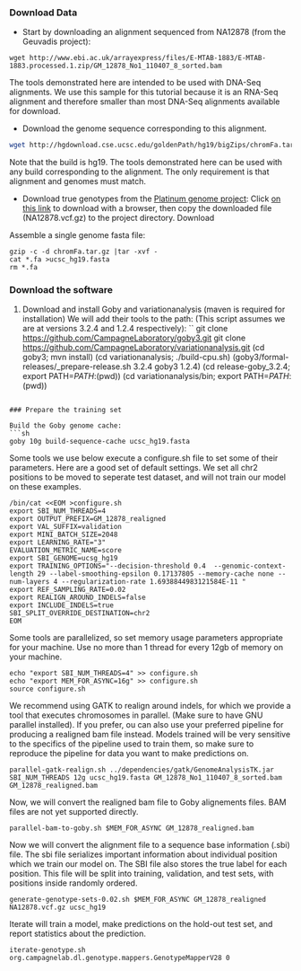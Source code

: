 ### Download Data
- Start by downloading an alignment sequenced from NA12878 (from the Geuvadis project):

```
wget http://www.ebi.ac.uk/arrayexpress/files/E-MTAB-1883/E-MTAB-1883.processed.1.zip/GM_12878_No1_110407_8_sorted.bam
```

The tools demonstrated here are intended to be used with DNA-Seq alignments.
We use this sample for this tutorial because it is an RNA-Seq alignment and therefore smaller than most DNA-Seq alignments available for download.

- Download the genome sequence corresponding to this alignment.
```sh
wget http://hgdownload.cse.ucsc.edu/goldenPath/hg19/bigZips/chromFa.tar.gz
```
Note that the build is hg19. The tools demonstrated here can be used with any build corresponding to the alignment. The only requirement is that alignment and genomes must match.

- Download true genotypes from the [Platinum genome project](http://www.illumina.com/platinumgenomes/):
Click [on this link](ftp://platgene_ro@ussd-ftp.illumina.com/2016-1.0/hg19/small_variants/NA12878/NA12878.vcf.gz) to download with a browser, then copy the downloaded file (NA12878.vcf.gz) to the project
directory.
Download

Assemble a single genome fasta file:
```
gzip -c -d chromFa.tar.gz |tar -xvf -
cat *.fa >ucsc_hg19.fasta
rm *.fa
```


### Download the software

 1. Download and install Goby and variationanalysis (maven is required for installation) We will add their tools to the path:
 (This script assumes we are at versions 3.2.4 and 1.2.4 respectively):
``
git clone https://github.com/CampagneLaboratory/goby3.git
git clone https://github.com/CampagneLaboratory/variationanalysis.git
(cd goby3; mvn install)
(cd variationanalysis; ./build-cpu.sh)
(goby3/formal-releases/_prepare-release.sh 3.2.4 goby3 1.2.4)
(cd release-goby_3.2.4; export PATH=$PATH:$(pwd))
(cd variationanalysis/bin; export PATH=$PATH:$(pwd))

```

### Prepare the training set

Build the Goby genome cache:
```sh
goby 10g build-sequence-cache ucsc_hg19.fasta
```

Some tools we use below execute a configure.sh file to set some of their parameters. Here are a good set of default settings.
We set all chr2 positions to be moved to seperate test dataset, and will not train our model on these examples.

```
/bin/cat <<EOM >configure.sh
export SBI_NUM_THREADS=4
export OUTPUT_PREFIX=GM_12878_realigned
export VAL_SUFFIX=validation
export MINI_BATCH_SIZE=2048
export LEARNING_RATE="3"
EVALUATION_METRIC_NAME=score
export SBI_GENOME=ucsg_hg19
export TRAINING_OPTIONS="--decision-threshold 0.4  --genomic-context-length 29 --label-smoothing-epsilon 0.17137805 --memory-cache none --num-layers 4 --regularization-rate 1.6938844983121584E-11 "
export REF_SAMPLING_RATE=0.02
export REALIGN_AROUND_INDELS=false
export INCLUDE_INDELS=true
SBI_SPLIT_OVERRIDE_DESTINATION=chr2
EOM
```



Some tools are parallelized, so set memory usage parameters appropriate for your machine.
Use no more than 1 thread for every 12gb of memory on your machine.
```
echo "export SBI_NUM_THREADS=4" >> configure.sh
echo "export MEM_FOR_ASYNC=16g" >> configure.sh
source configure.sh
```

We recommend using GATK to realign around indels, for which we provide a tool that executes chromosomes in parallel.
(Make sure to have GNU parallel installed).
If you prefer, ou can also use your preferred pipeline for producing a realigned bam file instead. Models trained will be very sensitive
to the specifics of the pipeline used to train them, so make sure to reproduce the pipeline for data you want to make predictions on.

```
parallel-gatk-realign.sh ../dependencies/gatk/GenomeAnalysisTK.jar SBI_NUM_THREADS 12g ucsc_hg19.fasta GM_12878_No1_110407_8_sorted.bam GM_12878_realigned.bam
```



Now, we will convert the realigned bam file to Goby alignements files. BAM files are not yet supported directly.
```
parallel-bam-to-goby.sh $MEM_FOR_ASYNC GM_12878_realigned.bam
```

Now we will convert the alignment file to a sequence base information (.sbi) file. The sbi file serializes important
information about individual position which we train our model on. The SBI file also stores the true label for each position.
This file will be split into training, validation, and test sets, with positions inside randomly ordered.
```
generate-genotype-sets-0.02.sh $MEM_FOR_ASYNC GM_12878_realigned  NA12878.vcf.gz ucsc_hg19
```


Iterate will train a model, make predictions on the hold-out test set, and report statistics about the prediction.
```
iterate-genotype.sh org.campagnelab.dl.genotype.mappers.GenotypeMapperV28 0
```

